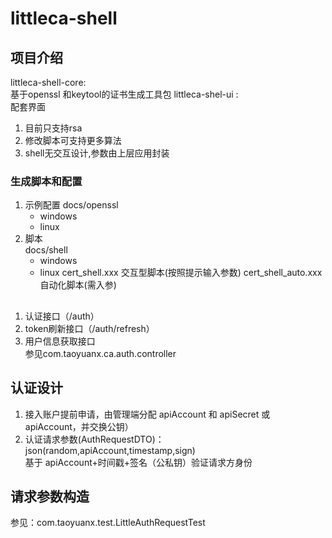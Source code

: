# littleca-shell

## 项目介绍
littleca-shell-core:  
 基于openssl 和keytool的证书生成工具包
littleca-shel-ui :  
    配套界面  
1. 目前只支持rsa
2. 修改脚本可支持更多算法
3. shell无交互设计,参数由上层应用封装

### 生成脚本和配置

1. 示例配置
docs/openssl  
    - windows  
    - linux  
2. 脚本   
docs/shell  
    - windows  
    - linux 
cert_shell.xxx 交互型脚本(按照提示输入参数)
cert_shell_auto.xxx 自动化脚本(需入参)
   


## 
1.  认证接口（/auth）
2. token刷新接口（/auth/refresh）  
3. 用户信息获取接口  
参见com.taoyuanx.ca.auth.controller
## 认证设计
1. 接入账户提前申请，由管理端分配 apiAccount 和 apiSecret 或 apiAccount，并交换公钥）
2. 认证请求参数(AuthRequestDTO)：json(random,apiAccount,timestamp,sign)  
    基于 apiAccount+时间戳+签名（公私钥）验证请求方身份

## 请求参数构造
参见：com.taoyuanx.test.LittleAuthRequestTest  
